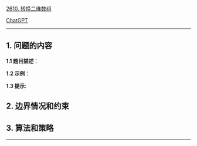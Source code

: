 [2610. 转换二维数组](https://leetcode.cn/problems/convert-an-array-into-a-2d-array-with-conditions)

[ChatGPT](chat.openai.com)

---

## 1. 问题的内容
**1.1 题目描述**：

**1.2 示例**：

**1.3 提示**:

## 2. 边界情况和约束


## 3. 算法和策略

---

